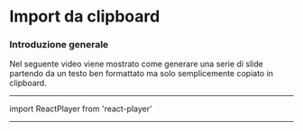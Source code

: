 # Import da clipboard

### Introduzione generale 
Nel seguente video viene mostrato come generare una serie di slide partendo da un testo ben formattato ma 
solo semplicemente copiato in clipboard.

---
import ReactPlayer from 'react-player'

<ReactPlayer controls url='https://youtu.be/0W4MD1_p2uc' />

---

